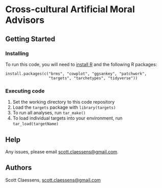 # Cross-cultural Artificial Moral Advisors

## Getting Started

### Installing

To run this code, you will need to [install R](https://www.r-project.org/) and 
the following R packages:

```
install.packages(c("brms", "cowplot", "ggsankey", "patchwork", 
                   "targets", "tarchetypes", "tidyverse"))
```

### Executing code

1. Set the working directory to this code repository
2. Load the `targets` package with `library(targets)`
3. To run all analyses, run `tar_make()`
4. To load individual targets into your environment, run `tar_load(targetName)`

## Help

Any issues, please email scott.claessens@gmail.com.

## Authors

Scott Claessens, scott.claessens@gmail.com
